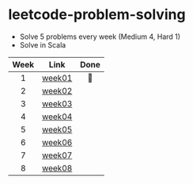 # leetcode-problem-solving

* Solve 5 problems every week (Medium 4, Hard 1)
* Solve in Scala

| Week | Link              |    Done   |
|:----:|-------------------|:---------:|
|   1  | [week01](/week01) | :running: |
|   2  | [week02](/week02) |           |
|   3  | [week03](/week03) |           |
|   4  | [week04](/week04) |           |
|   5  | [week05](/week05) |           |
|   6  | [week06](/week06) |           |
|   7  | [week07](/week07) |           |
|   8  | [week08](/week08) |           |
